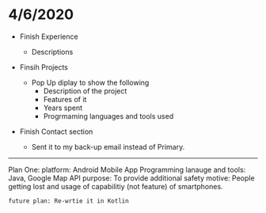 # 4/6/2020

- Finish Experience
    - Descriptions

- Finsih Projects
    - Pop Up diplay to show the following
        - Description of the project
        - Features of it 
        - Years spent 
        - Progrmaming languages and tools used
        
- Finish Contact section 
    - Sent it to my back-up email instead of Primary.
    

-------------------------------------------------------------

Plan One: 
    platform: Android Mobile App
    Programming lanauge and tools: Java, Google Map API
    purpose: To provide additional safety 
    motive: People getting lost and usage of capabilitiy (not feature) of smartphones. 

    future plan: Re-wrtie it in Kotlin 





